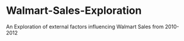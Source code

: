# Walmart-Sales-Exploration
An Exploration of external factors influencing Walmart Sales from 2010-2012
